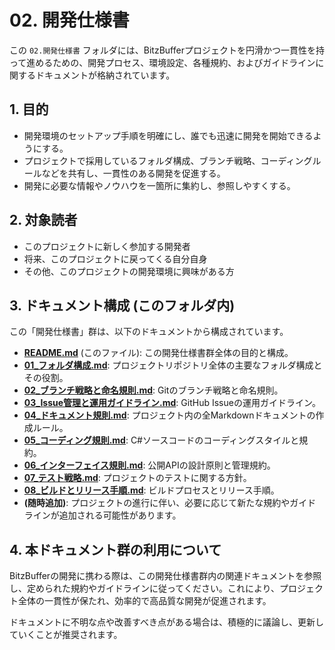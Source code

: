 # 02. 開発仕様書

この `02.開発仕様書` フォルダには、BitzBufferプロジェクトを円滑かつ一貫性を持って進めるための、開発プロセス、環境設定、各種規約、およびガイドラインに関するドキュメントが格納されています。

## 1. 目的

*   開発環境のセットアップ手順を明確にし、誰でも迅速に開発を開始できるようにする。
*   プロジェクトで採用しているフォルダ構成、ブランチ戦略、コーディングルールなどを共有し、一貫性のある開発を促進する。
*   開発に必要な情報やノウハウを一箇所に集約し、参照しやすくする。

## 2. 対象読者

*   このプロジェクトに新しく参加する開発者
*   将来、このプロジェクトに戻ってくる自分自身
*   その他、このプロジェクトの開発環境に興味がある方

## 3. ドキュメント構成 (このフォルダ内)

この「開発仕様書」群は、以下のドキュメントから構成されています。

*   **[README.md](./README.md)** (このファイル): この開発仕様書群全体の目的と構成。
*   **[01_フォルダ構成.md](./01_フォルダ構成.md)**: プロジェクトリポジトリ全体の主要なフォルダ構成とその役割。
*   **[02_ブランチ戦略と命名規則.md](./02_ブランチ戦略と命名規則.md)**: Gitのブランチ戦略と命名規則。
*   **[03_Issue管理と運用ガイドライン.md](./03_Issue管理と運用ガイドライン.md)**: GitHub Issueの運用ガイドライン。
*   **[04_ドキュメント規則.md](./04_ドキュメント規則.md)**: プロジェクト内の全Markdownドキュメントの作成ルール。
*   **[05_コーディング規則.md](./05_コーディング規則.md)**: C#ソースコードのコーディングスタイルと規約。
*   **[06_インターフェイス規則.md](./06_インターフェイス規則.md)**: 公開APIの設計原則と管理規約。
*   **[07_テスト戦略.md](./07_テスト戦略.md)**: プロジェクトのテストに関する方針。
*   **[08_ビルドとリリース手順.md](./08_ビルドとリリース手順.md)**: ビルドプロセスとリリース手順。
*   **(随時追加)**: プロジェクトの進行に伴い、必要に応じて新たな規約やガイドラインが追加される可能性があります。

## 4. 本ドキュメント群の利用について

BitzBufferの開発に携わる際は、この開発仕様書群内の関連ドキュメントを参照し、定められた規約やガイドラインに従ってください。これにより、プロジェクト全体の一貫性が保たれ、効率的で高品質な開発が促進されます。

ドキュメントに不明な点や改善すべき点がある場合は、積極的に議論し、更新していくことが推奨されます。
